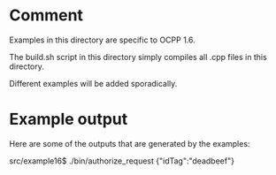 # Comment

Examples in this directory are specific to OCPP 1.6.

The build.sh script in this directory simply compiles all .cpp files in this directory.

Different examples will be added sporadically.


# Example output

Here are some of the outputs that are generated by the examples:

src/example16$ ./bin/authorize_request 
{"idTag":"deadbeef"}
